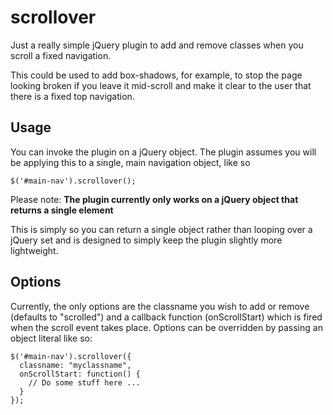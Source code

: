 scrollover
==========

Just a really simple jQuery plugin to add and remove classes
when you scroll a fixed navigation.

This could be used to add box-shadows, for example, to stop the
page looking broken if you leave it mid-scroll and make it clear
to the user that there is a fixed top navigation.

Usage
-----

You can invoke the plugin on a jQuery object. The plugin assumes you will be applying this to
a single, main navigation object, like so
    
    $('#main-nav').scrollover();

Please note: **The plugin currently only works on a jQuery object that returns a single element**

This is simply so you can return a single object rather than looping over a jQuery set
and is designed to simply keep the plugin slightly more lightweight.

Options
-------

Currently, the only options are the classname you wish to add or remove (defaults to "scrolled") and a callback function (onScrollStart) which is fired when the scroll event takes place.   Options can be overridden by passing an object literal like so:

    $('#main-nav').scrollover({
      classname: "myclassname",
      onScrollStart: function() {
      	// Do some stuff here ...
      }
    });
